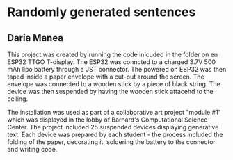 
# Randomly generated sentences 

## Daria Manea

This project was created by running the code inlcuded in the folder on en ESP32 TTGO T-display. The ESP32 was conncted to a charged 3.7V 500 mAh lipo battery through a JST connector. The powered on ESP32 was then taped inside a paper envelope with a cut-out around the screen. The envelope was connected to a wooden stick by a piece of black string. The device was then suspended by having the wooden stick attacehd to the ceiling.

The installation was used as part of a collaborative art project "module #1" which was displayed in the lobby of Barnard's Computational Science Center. The project included 25 suspended devices displaying generative text. Each device was prepared by each student - the process included the folding of the paper, decorating it, soldering the battery to the connector and writing code.


